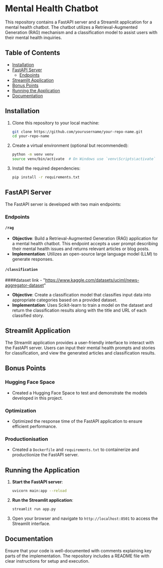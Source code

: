 # Mental Health Chatbot

This repository contains a FastAPI server and a Streamlit application for a mental health chatbot. The chatbot utilizes a Retrieval-Augmented Generation (RAG) mechanism and a classification model to assist users with their mental health inquiries.

## Table of Contents

- [Installation](#installation)
- [FastAPI Server](#fastapi-server)
  - [Endpoints](#endpoints)
- [Streamlit Application](#streamlit-application)
- [Bonus Points](#bonus-points)
- [Running the Application](#running-the-application)
- [Documentation](#documentation)

## Installation

1. Clone this repository to your local machine:
   ```bash
   git clone https://github.com/yourusername/your-repo-name.git
   cd your-repo-name
   ```

2. Create a virtual environment (optional but recommended):
   ```bash
   python -m venv venv
   source venv/bin/activate  # On Windows use `venv\Scripts\activate`
   ```

3. Install the required dependencies:
   ```bash
   pip install -r requirements.txt
   ```

## FastAPI Server

The FastAPI server is developed with two main endpoints:

### Endpoints

#### `/rag`

- **Objective**: Build a Retrieval-Augmented Generation (RAG) application for a mental health chatbot. This endpoint accepts a user prompt describing their mental health issues and returns relevant articles or blog posts.
- **Implementation**: Utilizes an open-source large language model (LLM) to generate responses.

#### `/classification`

####dataset link - "https://www.kaggle.com/datasets/uciml/news-aggregator-dataset"
- **Objective**: Create a classification model that classifies input data into appropriate categories based on a provided dataset.
- **Implementation**: Uses Scikit-learn to train a model on the dataset and return the classification results along with the title and URL of each classified story.

## Streamlit Application

The Streamlit application provides a user-friendly interface to interact with the FastAPI server. Users can input their mental health prompts and stories for classification, and view the generated articles and classification results.

## Bonus Points

### Hugging Face Space

- Created a Hugging Face Space to test and demonstrate the models developed in this project.

### Optimization

- Optimized the response time of the FastAPI application to ensure efficient performance.

### Productionisation

- Created a `Dockerfile` and `requirements.txt` to containerize and productionize the FastAPI server.

## Running the Application

1. **Start the FastAPI server**:
   ```bash
   uvicorn main:app --reload
   ```

2. **Run the Streamlit application**:
   ```bash
   streamlit run app.py
   ```

3. Open your browser and navigate to `http://localhost:8501` to access the Streamlit interface.

## Documentation

Ensure that your code is well-documented with comments explaining key parts of the implementation. The repository includes a README file with clear instructions for setup and execution.
